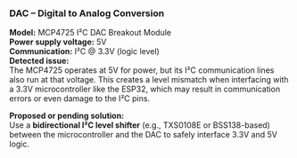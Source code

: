 ### DAC – Digital to Analog Conversion

**Model:** MCP4725 I²C DAC Breakout Module  
**Power supply voltage:** 5V  
**Communication:** I²C @ 3.3V (logic level)  
**Detected issue:**  
The MCP4725 operates at 5V for power, but its I²C communication lines also run at that voltage. This creates a level mismatch when interfacing with a 3.3V microcontroller like the ESP32, which may result in communication errors or even damage to the I²C pins.

**Proposed or pending solution:**  
Use a **bidirectional I²C level shifter** (e.g., TXS0108E or BSS138-based) between the microcontroller and the DAC to safely interface 3.3V and 5V logic.
